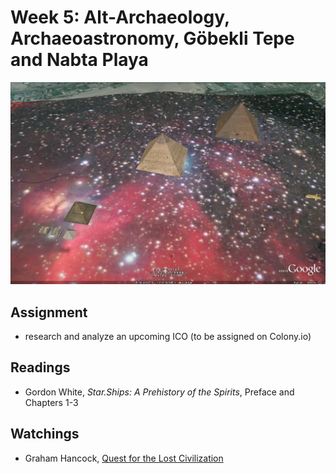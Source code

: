 # Week 5: Alt-Archaeology, Archaeoastronomy, Göbekli Tepe and Nabta Playa

![Orion Correlation Theory](/assets/OrionCorrelationTheory_GoogleMaps.jpg)

## Assignment
* research and analyze an upcoming ICO (to be assigned on Colony.io)

## Readings
* Gordon White, *Star.Ships: A Prehistory of the Spirits*, Preface and Chapters 1-3

## Watchings
* Graham Hancock, [Quest for the Lost Civilization](https://youtu.be/T5DNvYMtkyk)